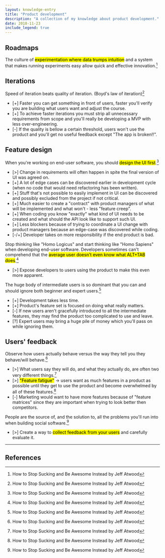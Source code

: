 ```yaml
---
layout: knowledge-entry
title: "Product development"
description: "A collection of my knowledge about product development."
date: 2018-11-23
include_legend: true
---
```


## Roadmaps

The culture of <mark>experimentation where data trumps intuition</mark> and a system that makes running experiments easy allow quick and effective innovation.[^1]

## Iterations

Speed of iteration beats quality of iteration. (Boyd's law of iteration)[^1]

* [+] Faster you can get something in front of users, faster you'll verify you are building what users want and adjust the course.
* [+] To achieve faster iterations you must strip all unnecessary requirements from scope and you'll really be developing a MVP with less over-engineering.
* [-] If the quality is bellow a certain threshold, users won't use the product and you'll get no useful feedback except "The app is broken!!".

## Feature design

When you're working on end-user software, you should <mark>design the UI first</mark>.[^1]

* [>] Change in requirements will often happen in spite the final version of UI was agreed on.
* [+] A lot of edge cases can be discovered earlier in development cycle (when no code that would need refactoring has been written).
* [+] Stuff that's not possible to easily implement in UI can be discovered and possibly excluded from the project if not critical.
* [+] Much easier to create a "contract" with product managers of what will be implemented and what won't - less "feature creep".
* [+] When coding you know "exactly" what kind of UI needs to be created and what should the API look like to support such UI.
* [+] Less blockers because of trying to coordinate a UI change with product managers because an edge-case was discovered while coding.
* [-/+] Developer takes on more responsibility if the end product is bad.

<div class="vertical-separator vertical-separator--condensed"></div>

Stop thinking like "Homo Logicus" and start thinking like "Homo Sapiens" when developing end-user software. Developers sometimes can't comprehend that the <mark>average user doesn't even know what ALT+TAB does</mark>.[^1]

* [>] Expose developers to users using the product to make this even more apparent.

<div class="vertical-separator vertical-separator--condensed"></div>

The huge body of intermediate users is so dominant that you can and should ignore both beginner and expert users.[^1]

* [+] Development takes less time.
* [+] Product's feature set is focused on doing what really matters.
* [-] If new users aren't gracefully introduced to all the intermediate features, they may find the product too complicated to use and leave.
* [?] Expert users may bring a huge pile of money which you'll pass on while ignoring them.

## Users' feedback

Observe how users actually behave versus the way they tell you they behave/will behave.[^1]

* [>] What users say they will do, and what they actually do, are often two very different things.[^1]
* [>] <mark>"Feature fatigue"</mark> -> users want as much features in a product as possible until they get to use the product and become overwhelmed by all of these features.[^1]
* [-] Marketing would want to have more features because of "feature matrices" since they are important when trying to look better then competitors.

<div class="vertical-separator vertical-separator--condensed"></div>

People are the source of, and the solution to, all the problems you'll run into when building social software.[^1]

* [>] Create a way to <mark>collect feedback from your users</mark> and carefully evaluate it.

---

## References

[^1]: How to Stop Sucking and Be Awesome Instead by Jeff Atwood
